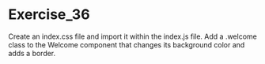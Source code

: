 # Exercise_36

Create an index.css file and import it within the index.js file. Add a .welcome class to the Welcome component that changes its background color and adds a border.
